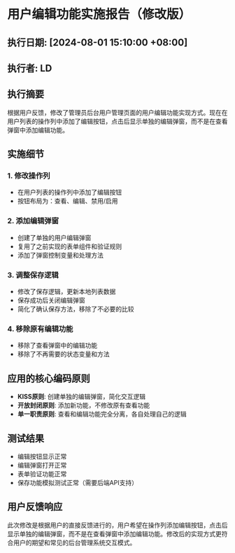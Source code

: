 # 用户编辑功能实施报告（修改版）

## 执行日期: [2024-08-01 15:10:00 +08:00]
## 执行者: LD

## 执行摘要
根据用户反馈，修改了管理员后台用户管理页面的用户编辑功能实现方式。现在在用户列表的操作列中添加了编辑按钮，点击后显示单独的编辑弹窗，而不是在查看弹窗中添加编辑功能。

## 实施细节

### 1. 修改操作列
- 在用户列表的操作列中添加了编辑按钮
- 按钮布局为：查看、编辑、禁用/启用

### 2. 添加编辑弹窗
- 创建了单独的用户编辑弹窗
- 复用了之前实现的表单组件和验证规则
- 添加了弹窗控制变量和处理方法

### 3. 调整保存逻辑
- 修改了保存逻辑，更新本地列表数据
- 保存成功后关闭编辑弹窗
- 简化了确认保存方法，移除了不必要的比较

### 4. 移除原有编辑功能
- 移除了查看弹窗中的编辑功能
- 移除了不再需要的状态变量和方法

## 应用的核心编码原则
- **KISS原则**: 创建单独的编辑弹窗，简化交互逻辑
- **开放封闭原则**: 添加新功能，不修改原有查看功能
- **单一职责原则**: 查看和编辑功能完全分离，各自处理自己的逻辑

## 测试结果
- 编辑按钮显示正常
- 编辑弹窗打开正常
- 表单验证功能正常
- 保存功能模拟测试正常（需要后端API支持）

## 用户反馈响应
此次修改是根据用户的直接反馈进行的，用户希望在操作列添加编辑按钮，点击后显示单独的编辑弹窗，而不是在查看弹窗中添加编辑功能。修改后的实现方式更符合用户的期望和常见的后台管理系统交互模式。